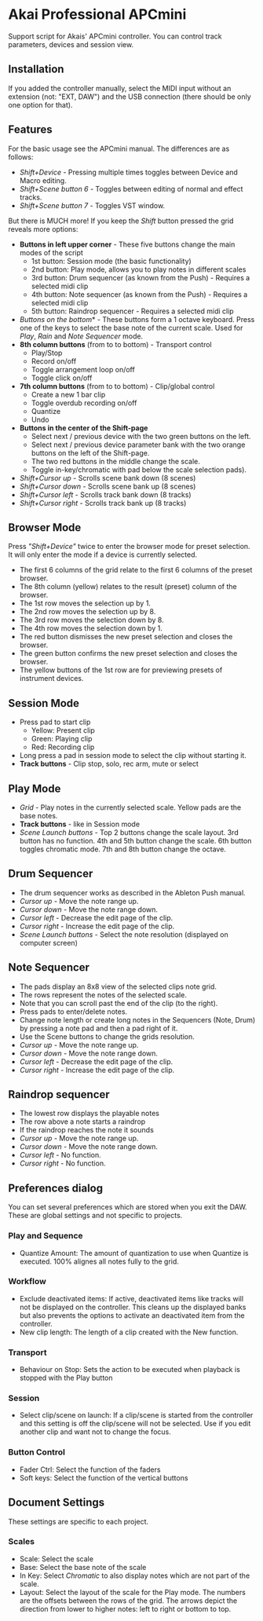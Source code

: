 # Akai Professional APCmini

Support script for Akais' APCmini controller. You can control track parameters, devices and session view.

## Installation

If you added the controller manually, select the MIDI input without an extension (not: "EXT, DAW") and the 
USB connection (there should be only one option for that).

## Features

For the basic usage see the APCmini manual. The differences are as follows:

* *Shift+Device* - Pressing multiple times toggles between Device and Macro editing.
* *Shift+Scene button 6* - Toggles between editing of normal and effect tracks.
* *Shift+Scene button 7* - Toggles VST window.

But there is MUCH more! If you keep the *Shift* button pressed the grid reveals more options:

* **Buttons in left upper corner** - These five buttons change the main modes of the script
  * 1st button: Session mode (the basic functionality)
  * 2nd button: Play mode, allows you to play notes in different scales
  * 3rd button: Drum sequencer (as known from the Push) - Requires a selected midi clip
  * 4th button: Note sequencer (as known from the Push) - Requires a selected midi clip
  * 5th button: Raindrop sequencer - Requires a selected midi clip
* *Buttons on the bottom** - These buttons form a 1 octave keyboard. Press one of the keys
    to select the base note of the current scale. Used for *Play*, *Rain* and *Note Sequencer* mode.
* **8th column buttons** (from to to bottom) - Transport control
  * Play/Stop
  * Record on/off
  * Toggle arrangement loop on/off
  * Toggle click on/off
* **7th column buttons** (from to to bottom) - Clip/global control
  * Create a new 1 bar clip
  * Toggle overdub recording on/off
  * Quantize
  * Undo
* **Buttons in the center of the Shift-page**
  * Select next / previous device with the two green buttons on the left.
  * Select next / previous device parameter bank with the two orange buttons on the left of the Shift-page.
  * The two red buttons in the middle change the scale.
  * Toggle in-key/chromatic with pad below the scale selection pads).
* *Shift+Cursor up* - Scrolls scene bank down (8 scenes)
* *Shift+Cursor down* - Scrolls scene bank up (8 scenes)
* *Shift+Cursor left* - Scrolls track bank down (8 tracks)
* *Shift+Cursor right* - Scrolls track bank up (8 tracks)

## Browser Mode

Press _"Shift+Device"_ twice to enter the browser mode for preset selection. It will only enter the mode if a device is currently selected.

* The first 6 columns of the grid relate to the first 6 columns of the preset browser.
* The 8th column (yellow) relates to the result (preset) column of the browser.
* The 1st row moves the selection up by 1.
* The 2nd row moves the selection up by 8.
* The 3rd row moves the selection down by 8.
* The 4th row moves the selection down by 1.
* The red button dismisses the new preset selection and closes the browser.
* The green button confirms the new preset selection and closes the browser.
* The yellow buttons of the 1st row are for previewing presets of instrument devices.

## Session Mode

* Press pad to start clip
  * Yellow: Present clip
  * Green: Playing clip
  * Red: Recording clip
* Long press a pad in session mode to select the clip without starting it.
* **Track buttons** - Clip stop, solo, rec arm, mute or select


## Play Mode

* *Grid* - Play notes in the currently selected scale. Yellow pads are the base notes.
* **Track buttons** - like in Session mode
* *Scene Launch buttons* - Top 2 buttons change the scale layout. 3rd button has no function. 4th and 5th button change the scale. 6th button toggles chromatic mode. 7th and 8th button change the octave.

## Drum Sequencer

* The drum sequencer works as described in the Ableton Push manual.
* *Cursor up* - Move the note range up.
* *Cursor down* - Move the note range down.
* *Cursor left* - Decrease the edit page of the clip.
* *Cursor right* - Increase the edit page of the clip.
* *Scene Launch buttons* - Select the note resolution (displayed on computer screen)

## Note Sequencer

* The pads display an 8x8 view of the selected clips note grid.
* The rows represent the notes of the selected scale.
* Note that you can scroll past the end of the clip (to the right).
* Press pads to enter/delete notes.
* Change note length or create long notes in the Sequencers (Note, Drum) by pressing a note pad and then a pad right of it.
* Use the Scene buttons to change the grids resolution.
* *Cursor up* - Move the note range up.
* *Cursor down* - Move the note range down.
* *Cursor left* - Decrease the edit page of the clip.
* *Cursor right* - Increase the edit page of the clip.

## Raindrop sequencer

* The lowest row displays the playable notes
* The row above a note starts a raindrop
* If the raindrop reaches the note it sounds
* *Cursor up* - Move the note range up.
* *Cursor down* - Move the note range down.
* *Cursor left* - No function.
* *Cursor right* - No function.

## Preferences dialog

You can set several preferences which are stored when you exit the DAW. These are global settings and not specific to projects.

### Play and Sequence

* Quantize Amount: The amount of quantization to use when Quantize is executed. 100% alignes all notes fully to the grid.

### Workflow

* Exclude deactivated items: If active, deactivated items like tracks will not be displayed on the controller. This cleans up the displayed banks but also prevents the options to activate an deactivated item from the controller.
* New clip length: The length of a clip created with the New function.

### Transport

* Behaviour on Stop: Sets the action to be executed when playback is stopped with the Play button

### Session

* Select clip/scene on launch: If a clip/scene is started from the controller and this setting is off the clip/scene will not be selected. Use if you edit another clip and want not to change the focus.

### Button Control

* Fader Ctrl: Select the function of the faders
* Soft keys: Select the function of the vertical buttons

## Document Settings

These settings are specific to each project.

### Scales

* Scale: Select the scale
* Base: Select the base note of the scale
* In Key: Select *Chromatic* to also display notes which are not part of the scale.
* Layout: Select the layout of the scale for the Play mode. The numbers are the offsets between the rows of the grid. The arrows depict the direction from lower to higher notes: left to right or bottom to top.

<div style="page-break-after: always; visibility: hidden"> 
\pagebreak 
</div>
